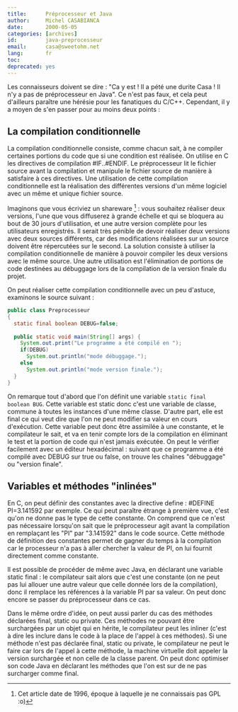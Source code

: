 ```yaml
---
title:      Préprocesseur et Java
author:     Michel CASABIANCA
date:       2000-05-05
categories: [archives]
id:         java-preprocesseur
email:      casa@sweetohm.net
lang:       fr
toc:        
deprecated: yes
---
```


Les connaisseurs doivent se dire : "Ca y est ! Il a pété une durite Casa
! Il n'y a pas de préprocesseur en Java". Ce n'est pas faux, et cela
peut d'ailleurs paraître une hérésie pour les fanatiques du C/C++.
Cependant, il y a moyen de s'en passer pour au moins deux points :

<!--more-->

La compilation conditionnelle
-----------------------------

La compilation conditionnelle consiste, comme chacun sait, à ne compiler
certaines portions du code que si une condition est réalisée. On utilise
en C les directives de compilation \#IF..\#ENDIF. Le préprocesseur lit
le fichier source avant la compilation et manipule le fichier source de
manière à satisfaire à ces directives. Une utilisation de cette
compilation conditionnelle est la réalisation des différentes versions
d'un même logiciel avec un même et unique fichier source.

Imaginons que vous écriviez un shareware [^1] : vous
souhaitez réaliser deux versions, l'une que vous diffuserez à grande
échelle et qui se bloquera au bout de 30 jours d'utilisation, et une
autre version complète pour les utilisateurs enregistrés. Il serait très
pénible de devoir réaliser deux versions avec deux sources différents,
car des modifications réalisées sur un source doivent être répercutées
sur le second. La solution consiste à utiliser la compilation
conditionnelle de manière à pouvoir compiler les deux versions avec le
même source. Une autre utilisation est l'élimination de portions de code
destinées au débuggage lors de la compilation de la version finale du
projet.

On peut réaliser cette compilation conditionnelle avec un peu d'astuce,
examinons le source suivant :

```java
public class Preprocesseur
{
  static final boolean DEBUG=false;
           
  public static void main(String[] args) {
    System.out.print("Le programme a été compilé en ");
    if(DEBUG)
      System.out.println("mode débuggage.");
    else
      System.out.println("mode version finale.");
  }
}
```

On remarque tout d'abord que l'on définit une variable
`static final      boolean BUG`. Cette variable est static donc c'est
une variable de classe, commune à toutes les instances d'une même
classe. D'autre part, elle est final ce qui veut dire que l'on ne peut
modifier sa valeur en cours d'exécution. Cette variable peut donc être
assimilée à une constante, et le compilateur le sait, et va en tenir
compte lors de la compilation en éliminant le test et la portion de code
qui n'est jamais exécutée. On peut le vérifier facilement avec un
éditeur hexadécimal : suivant que ce programme a été compilé avec DEBUG
sur true ou false, on trouve les chaînes "débuggage" ou "version
finale".

Variables et méthodes "inlinées"
--------------------------------

En C, on peut définir des constantes avec la directive define : \#DEFINE
PI=3.141592 par exemple. Ce qui peut paraître étrange à première vue,
c'est qu'on ne donne pas le type de cette constante. On comprend que ce
n'est pas nécessaire lorsqu'on sait que le préprocesseur agit avant la
compilation en remplaçant les "PI" par "3.141592" dans le code source.
Cette méthode de définition des constantes permet de gagner du temps à
la compilation car le processeur n'a pas à aller chercher la valeur de
PI, on lui fournit directement comme constante.

Il est possible de procéder de même avec Java, en déclarant une variable
static final : le compilateur sait alors que c'est une constante (on ne
peut pas lui allouer une autre valeur que celle donnée lors de la
compilation), donc il remplace les références à la variable PI par sa
valeur. On peut donc encore se passer du préprocesseur dans ce cas.

Dans le même ordre d'idée, on peut aussi parler du cas des méthodes
déclarées final, static ou private. Ces méthodes ne pouvant être
surchargées par un objet qui en hérite, le compilateur peut les inliner
(c'est à dire les inclure dans le code à la place de l'appel à ces
méthodes). Si une méthode n'est pas déclarée final, static ou private,
le compilateur ne peut le faire car lors de l'appel à cette méthode, la
machine virtuelle doit appeler la version surchargée et non celle de la
classe parent. On peut donc optimiser son code Java en déclarant les
méthodes que l'on est sur de ne pas surcharger comme final.

[^1]: Cet article date de 1996, époque à laquelle je ne connaissais pas GPL :o)
